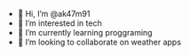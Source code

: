 - 👋 Hi, I’m @ak47m91
- 👀 I’m interested in tech
- 🌱 I’m currently learning proggraming
- 💞️ I’m looking to collaborate on weather apps

<!---
ak47m91/ak47m91 is a ✨ special ✨ repository because its `README.md` (this file) appears on your GitHub profile.
You can click the Preview link to take a look at your changes.
--->
